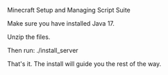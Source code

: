 Minecraft Setup and Managing Script Suite

Make sure you have installed Java 17.

Unzip the files.

Then run:
./install_server

That's it. The install will guide you the rest of the way.

